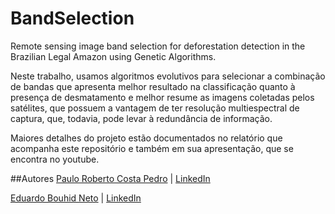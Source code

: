# BandSelection
Remote sensing image band selection for deforestation detection in the Brazilian Legal Amazon using Genetic Algorithms.

Neste trabalho, usamos algoritmos evolutivos para selecionar a combinação de bandas que apresenta melhor 
resultado na classificação quanto à presença de desmatamento e melhor resume as imagens coletadas pelos
satélites, que possuem a vantagem de ter resolução multiespectral de captura, que, todavia, pode levar 
à redundância de informação. 

Maiores detalhes do projeto estão documentados no relatório que acompanha este repositório e também em 
sua apresentação, que se encontra no youtube.

##Autores
[Paulo Roberto Costa Pedro](https://github.com/paulocostasp) | [LinkedIn](https://www.linkedin.com/in/paulo-costa-ab41851a1)

[Eduardo Bouhid Neto](https://github.com/ebouhid) | [LinkedIn](https://www.linkedin.com/in/eduardo-bouhid-neto-227a56b7/)
